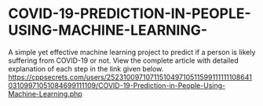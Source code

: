 # COVID-19-PREDICTION-IN-PEOPLE-USING-MACHINE-LEARNING-
A simple yet effective machine learning project to predict if a person is likely suffering from COVID-19 or not. View the complete article with detailed explanation of each step in the link given below.   https://cppsecrets.com/users/252310097107115104971051159911111110864103109971051084699111109/COVID-19-Prediction-in-People-Using-Machine-Learning.php
